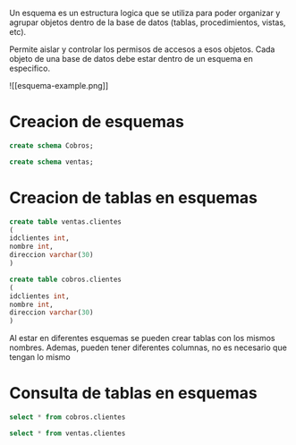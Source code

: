 Un esquema es un estructura logica que se utiliza para poder organizar y agrupar objetos dentro de la base de datos (tablas, procedimientos, vistas, etc).

Permite aislar y controlar los permisos de accesos a esos objetos. Cada objeto de una base de datos debe estar dentro de un esquema en especifico.

![[esquema-example.png]]

# Creacion de esquemas

```SQL
create schema Cobros;

create schema ventas;
```

# Creacion de tablas en esquemas

```SQL
create table ventas.clientes
(
idclientes int,
nombre int,
direccion varchar(30)
)

create table cobros.clientes
(
idclientes int,
nombre int,
direccion varchar(30)
)
```

Al estar en diferentes esquemas se pueden crear tablas con los mismos nombres. Ademas, pueden tener diferentes columnas, no es necesario que tengan lo mismo

# Consulta de tablas en esquemas

```SQL
select * from cobros.clientes

select * from ventas.clientes
```